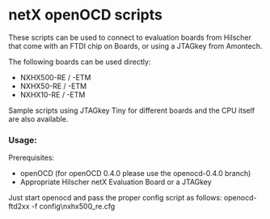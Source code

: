 # netX openOCD scripts

These scripts can be used to connect to evaluation boards from Hilscher that come with an FTDI chip on Boards, or using a JTAGkey from Amontech.

The following boards can be used directly:
 * NXHX500-RE / -ETM
 * NXHX50-RE / -ETM
 * NXHX10-RE / -ETM

Sample scripts using JTAGkey Tiny for different boards and the CPU itself are also available.

### Usage:

Prerequisites:
 * openOCD (for openOCD 0.4.0 please use the openocd-0.4.0 branch)
 * Appropriate Hilscher netX Evaluation Board or a JTAGkey

Just start openocd and pass the proper config script as follows:
  openocd-ftd2xx -f config\nxhx500_re.cfg
  
